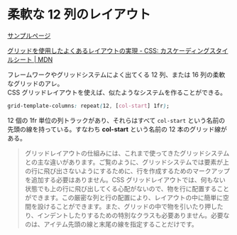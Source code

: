 # 柔軟な 12 列のレイアウト

[サンプルページ](https://grid-layout-euh.pages.dev/09/)

[グリッドを使用したよくあるレイアウトの実現 \- CSS: カスケーディングスタイルシート \| MDN](https://developer.mozilla.org/ja/docs/Web/CSS/CSS_grid_layout/Realizing_common_layouts_using_grids)

フレームワークやグリッドシステムによく出てくる 12 列、または 16 列の柔軟なグリッドのアレ。  
CSS グリッドレイアウトを使えば、似たようなシステムを作ることができる。

```css
grid-template-columns: repeat(12, [col-start] 1fr);
```

12 個の 1fr 単位の列トラックがあり、それらはすべて `col-start` という名前の先頭の線を持っている。すなわち **col-start** という名前の 12 本のグリッド線がある。

> グリッドレイアウトの仕組みには、これまで使ってきたグリッドシステムとの主な違いがあります。ご覧のように、グリッドシステムでは要素が上の行に飛び出さないようにするために、行を作成するためのマークアップを追加する必要はありません。CSS グリッドレイアウトでは、何もない状態でも上の行に飛び出してくる心配がないので、物を行に配置することができます。この厳密な列と行の配置により、レイアウトの中に簡単に空間を設けることができます。また、グリッドの中で物を引いたり押したり、インデントしたりするための特別なクラスも必要ありません。必要なのは、アイテム先頭の線と末尾の線を指定することだけです。
